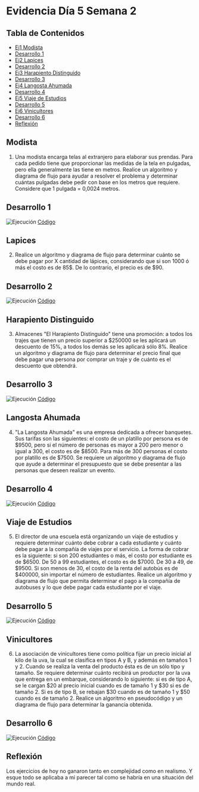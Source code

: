 # Evidencia Día 5 Semana 2
## Tabla de Contenidos
- [Ej1 Modista](#modista)
- [Desarrollo 1](#desarrollo-1)
- [Ej2 Lapices](#lapices)
- [Desarrollo 2](#desarrollo-2)
- [Ej3 Harapiento Distinguido](#harapiento-distinguido)
- [Desarrollo 3](#desarrollo-3)
- [Ej4 Langosta Ahumada](#langosta-ahumada)
- [Desarrollo 4](#desarrollo-4)
- [Ej5 Viaje de Estudios](#viaje-de-estudios)
- [Desarrollo 5](#desarrollo-5)
- [Ej6 Vinicultores](#vinicultores)
- [Desarrollo 6](#desarrollo-6)
- [Reflexión](#reflexion)

## Modista
1. Una modista encarga telas al extranjero para elaborar sus prendas. Para cada pedido tiene que proporcionar las medidas de la tela en pulgadas, pero ella generalmente las tiene en metros. Realice un algoritmo y diagrama de flujo para ayudar a resolver el problema y determinar cuántas pulgadas debe pedir con base en los metros que requiere. Considere que 1 pulgada = 0,0024 metros.
## Desarrollo 1
![Ejecución](https://raw.githubusercontent.com/SebaFarias/modulo_programacion_basica_en_java/master/Diagramas%20de%20flujo/Modista.PNG)
[Código](https://github.com/SebaFarias/modulo_programacion_basica_en_java/blob/master/Diagramas%20de%20flujo/modista.psc)
## Lapices
2. Realice un algoritmo y diagrama de flujo para determinar cuánto se debe pagar por X cantidad de lápices, considerando que si son 1000 ó más el costo es de 85$. De lo contrario, el precio es de $90.
## Desarrollo 2
![Ejecución](https://raw.githubusercontent.com/SebaFarias/modulo_programacion_basica_en_java/master/Diagramas%20de%20flujo/Lapices.PNG)
[Código](https://github.com/SebaFarias/modulo_programacion_basica_en_java/blob/master/Diagramas%20de%20flujo/lapices.psc)
## Harapiento Distinguido
3. Almacenes "El Harapiento Distinguido" tiene una promoción: a todos los trajes que tienen un precio superior a $250000 se les aplicará un descuento de 15%, a todos los demás se les aplicará sólo 8%. Realice un algoritmo y diagrama de flujo para determinar el precio final que debe pagar una persona por comprar un traje y de cuánto es el descuento que obtendrá.
## Desarrollo 3
![Ejecución](https://raw.githubusercontent.com/SebaFarias/modulo_programacion_basica_en_java/master/Diagramas%20de%20flujo/Almacen.PNG)
[Código](https://github.com/SebaFarias/modulo_programacion_basica_en_java/blob/master/Diagramas%20de%20flujo/almacen.psc)
## Langosta Ahumada
4. "La Langosta Ahumada" es una empresa dedicada a ofrecer banquetes. Sus tarifas son las siguientes: el costo de un platillo por persona es de $9500, pero si el número de personas es mayor a 200 pero menor o igual a 300, el costo es de $8500. Para más de 300 personas el costo por platillo es de $7500. Se requiere un algoritmo y diagrama de flujo que ayude a determinar el presupuesto que se debe presentar a las personas que deseen realizar un evento.
## Desarrollo 4
![Ejecución](https://raw.githubusercontent.com/SebaFarias/modulo_programacion_basica_en_java/master/Diagramas%20de%20flujo/Restaurante.PNG)
[Código](https://github.com/SebaFarias/modulo_programacion_basica_en_java/blob/master/Diagramas%20de%20flujo/restaurante.psc)
## Viaje de Estudios
5. El director de una escuela está organizando un viaje de estudios y requiere determinar cuánto debe cobrar a cada estudiante y cuánto debe pagar a la compañía de viajes por el servicio. La forma de cobrar es la siguiente: si son 200 estudiantes o más, el costo por estudiante es de $6500. De 50 a 99 estudiantes, el costo es de $7000. De 30 a 49, de $9500. Si son menos de 30, el costo de la renta del autobús es de $400000, sin importar el número de estudiantes.
Realice un algoritmo y diagrama de flujo que permita determinar el pago a la compañía de autobuses y lo que debe pagar cada estudiante por el viaje.
## Desarrollo 5
![Ejecución](https://raw.githubusercontent.com/SebaFarias/modulo_programacion_basica_en_java/master/Diagramas%20de%20flujo/Viaje.PNG)
[Código](https://github.com/SebaFarias/modulo_programacion_basica_en_java/blob/master/Diagramas%20de%20flujo/viaje.psc)
## Vinicultores
6. La asociación de vinicultores tiene como política fijar un precio inicial al kilo de la uva, la cual se clasifica en tipos A y B, y además en tamaños 1 y 2. Cuando se realiza la venta del producto ésta es de un sólo tipo y tamaño. Se requiere determinar cuánto recibirá un productor por la uva que entrega en un embarque, considerando lo siguiente: si es de tipo A, se le cargan $20 al precio inicial cuando es de tamaño 1 y $30 si es de tamaño 2. Si es de tipo B, se rebajan $30 cuando es de tamaño 1 y $50 cuando es de tamaño 2. Realice un algoritmo en pseudocódigo y un diagrama de flujo para determinar la ganancia obtenida.
## Desarrollo 6
![Ejecución](https://raw.githubusercontent.com/SebaFarias/modulo_programacion_basica_en_java/master/Diagramas%20de%20flujo/Restaurante.PNG)
[Código](https://github.com/SebaFarias/modulo_programacion_basica_en_java/blob/master/Diagramas%20de%20flujo/restaurante.psc)
## Reflexión
Los ejercicios de hoy no ganaron tanto en complejidad como en realismo. Y esque todo se aplicaba a mi parecer tal como se habría en una situación del mundo real. 